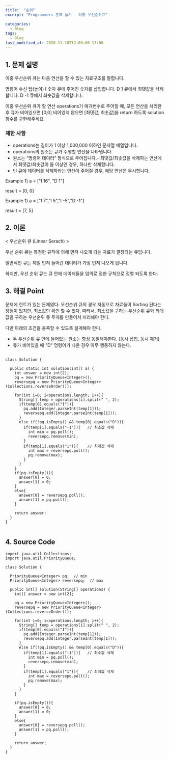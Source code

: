 ```yaml
---
title:  "순위"
excerpt: "Programmers 문제 풀기 - 이중 우선순위큐"

categories:
  - Blog
tags:
  - Blog
last_modified_at: 2020-11-10T12:00:00-17:00
---
```


## 1. 문제 설명

이중 우선순위 큐는 다음 연산을 할 수 있는 자료구조를 말합니다.

명령어	수신 탑(높이)
I 숫자	큐에 주어진 숫자를 삽입합니다.
D 1	큐에서 최댓값을 삭제합니다.
D -1	큐에서 최솟값을 삭제합니다.

이중 우선순위 큐가 할 연산 operations가 매개변수로 주어질 때, 모든 연산을 처리한 후 큐가 비어있으면 [0,0] 비어있지 않으면 [최댓값, 최솟값]을 return 하도록 solution 함수를 구현해주세요.


### 제한 사항

- operations는 길이가 1 이상 1,000,000 이하인 문자열 배열입니다.
- operations의 원소는 큐가 수행할 연산을 나타냅니다.
- 원소는 “명령어 데이터” 형식으로 주어집니다.- 최댓값/최솟값을 삭제하는 연산에서 최댓값/최솟값이 둘 이상인 경우, 하나만 삭제합니다.
- 빈 큐에 데이터를 삭제하라는 연산이 주어질 경우, 해당 연산은 무시합니다.


Example 1)
a = ["I 16", "D 1"]

result = [0, 0]


Example 1)
a = ["I 7","I 5","I -5","D -1"]

result = [7, 5]



## 2. 이론


< 우선순위 큐 (Linear Serach) >

우선 순위 큐는 특정한 규칙에 의해 먼저 나오게 되는 자료가 결정되는 큐입니다. 

일반적인 큐는 제일 먼저 들어간 데이터가 가장 먼저 나오게 됩니다.

하지만, 우선 순위 큐는 큐 안에 데이터들을 임의로 정한 규칙으로 정렬 되도록 한다.


## 3. 해결 Point

  문제에 힌트가 있는 문제였다. 우선순위 큐의 경우 자동으로 자료들이 Sorting 된다는 장점이 있지만, 최소값만 확인 할 수 있다. 따라서, 최소값을 구하는 우선순위 큐와 최대값을 구하는 우선순위 큐 두개를 만들어서 처리해야 한다.

  다만 아래의 조건을 충족할 수 있도록 설계해야 한다.

- 두 우선순위 큐 안에 들어있는 원소는 항상 동일해야한다. (동시 삽입, 동시 제거)
- 큐가 비어있을 때 "D" 명령어가 나온 경우 아무 행동하지 않는다.

   

## <pseudo code>

```
class Solution {

  public static int solution(int[] a) {
    int answer = new int[2];
    pq = new PriorityQueue<Integer>();
    reversepq = new PriorityQueue<Integer>(Collections.reverseOrder());

    for(int i=0; i<operations.length; i++){
      String[] temp = operations[i].split(" ", 2);
      if(temp[0].equals("I")){
        pq.add(Integer.parseInt(temp[1]));
        reversepq.add(Integer.parseInt(temp[1]));
      }
      else if(!pq.isEmpty() && temp[0].equals("D")){
        if(temp[1].equals("-1")){   // 최소값 삭제
          int min = pq.poll();
          reversepq.remove(min);
        }
        if(temp[1].equals("1")){    // 최대값 삭제
          int max = reversepq.poll();
          pq.remove(max);
        }
      }
    }
    if(pq.isEmpty()){
      answer[0] = 0;
      answer[1] = 0;
    }
    else{
      answer[0] = reversepq.poll();
      answer[1] = pq.poll();
    }

    return answer;
  }
}


```

## 4. Source Code



```
import java.util.Collections;
import java.util.PriorityQueue;

class Solution {

  PriorityQueue<Integer> pq;  // min
  PriorityQueue<Integer> reversepq;  // max

  public int[] solution(String[] operations) {
    int[] answer = new int[2];

    pq = new PriorityQueue<Integer>();
    reversepq = new PriorityQueue<Integer>(Collections.reverseOrder());

    for(int i=0; i<operations.length; i++){
      String[] temp = operations[i].split(" ", 2);
      if(temp[0].equals("I")){
        pq.add(Integer.parseInt(temp[1]));
        reversepq.add(Integer.parseInt(temp[1]));
      }
      else if(!pq.isEmpty() && temp[0].equals("D")){
        if(temp[1].equals("-1")){   // 최소값 삭제
          int min = pq.poll();
          reversepq.remove(min);
        }
        if(temp[1].equals("1")){    // 최대값 삭제
          int max = reversepq.poll();
          pq.remove(max);
        }
      }
    }

    if(pq.isEmpty()){
      answer[0] = 0;
      answer[1] = 0;
    }
    else{
      answer[0] = reversepq.poll();
      answer[1] = pq.poll();
    }

    return answer;
  }
}

```